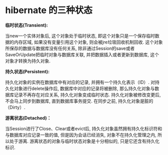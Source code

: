# hibernate 的三种状态

**临时状态(Transient):**

当new一个实体对象后,
这个对象处于临时状态,
即这个对象只是一个保存临时数据的内存区域,
如果没有变量引用这个对象,
则会被jre垃圾回收机制回收.
这个对象所保存的数据与数据库没有任何关系,
除非通过Session的save或者SaveOrUpdate把临时对象与数据库关联,
并把数据插入或者更新到数据库,
这个对象才转换为持久对象.

**持久状态(Persistent):**

持久化对象的实例在数据库中有对应的记录,
并拥有一个持久化表示（ID）.
对持久化对象进行delete操作后,
数据库中对应的记录将被删除,
那么持久化对象与数据库记录不再存在对应关系,
持久化对象变成临时状态.
持久化对象被修改变更后,
不会马上同步到数据库,
直到数据库事务提交.
在同步之前,
持久化对象是脏的（Dirty）.

**游离状态(Detached)：**

当Session进行了Close、Clear或者evict后,
持久化对象虽然拥有持久化标识符和与数据库对应记录一致的值,
但是因为会话已经消失,
对象不在持久化管理之内,
所以处于游离.
游离状态的对象与临时状态对象是十分相似的,
只是它还含有持久化标识.
